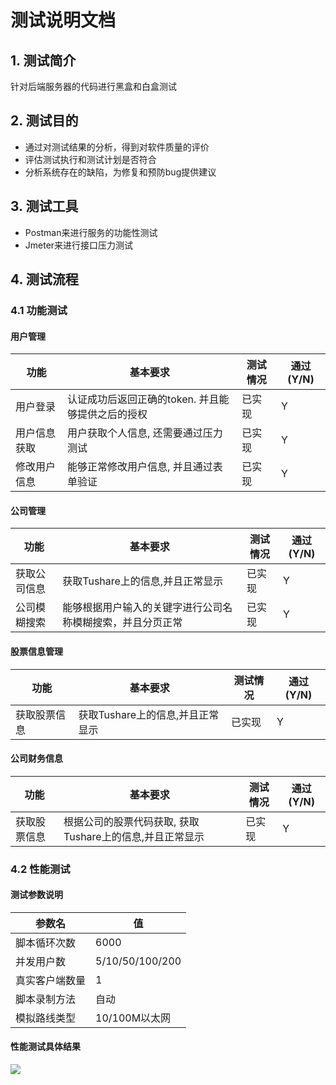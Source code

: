 # 测试说明文档

## 1. 测试简介

针对后端服务器的代码进行黑盒和白盒测试

## 2. 测试目的

- 通过对测试结果的分析，得到对软件质量的评价
- 评估测试执行和测试计划是否符合
- 分析系统存在的缺陷，为修复和预防bug提供建议

## 3. 测试工具

- Postman来进行服务的功能性测试
- Jmeter来进行接口压力测试

## 4. 测试流程

### 4.1 功能测试

#### 用户管理

| 功能         | 基本要求                                          | 测试情况 | 通过(Y/N) |
| ------------ | ------------------------------------------------- | -------- | --------- |
| 用户登录     | 认证成功后返回正确的token. 并且能够提供之后的授权 | 已实现   | Y         |
| 用户信息获取 | 用户获取个人信息, 还需要通过压力测试              | 已实现   | Y         |
| 修改用户信息 | 能够正常修改用户信息, 并且通过表单验证            | 已实现   | Y         |

#### 公司管理

| 功能         | 基本要求                                                   | 测试情况 | 通过(Y/N) |
| ------------ | ---------------------------------------------------------- | -------- | --------- |
| 获取公司信息 | 获取Tushare上的信息,并且正常显示                           | 已实现   | Y         |
| 公司模糊搜索 | 能够根据用户输入的关键字进行公司名称模糊搜索，并且分页正常 | 已实现   | Y         |

#### 股票信息管理

| 功能         | 基本要求                         | 测试情况 | 通过(Y/N) |
| ------------ | -------------------------------- | -------- | --------- |
| 获取股票信息 | 获取Tushare上的信息,并且正常显示 | 已实现   | Y         |

#### 公司财务信息

| 功能         | 基本要求                                                 | 测试情况 | 通过(Y/N) |
| ------------ | -------------------------------------------------------- | -------- | --------- |
| 获取股票信息 | 根据公司的股票代码获取, 获取Tushare上的信息,并且正常显示 | 已实现   | Y         |

### 4.2 性能测试

#### 测试参数说明

| 参数名         | 值              |
| -------------- | --------------- |
| 脚本循环次数   | 6000            |
| 并发用户数     | 5/10/50/100/200 |
| 真实客户端数量 | 1               |
| 脚本录制方法   | 自动            |
| 模拟路线类型   | 10/100M以太网   |

#### 性能测试具体结果

![](https://i.loli.net/2019/09/14/sx8vbwlid3O1LSE.png)